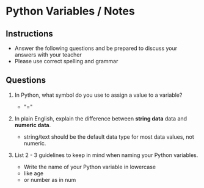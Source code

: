 # Python Variables / Notes

## Instructions

- Answer the following questions and be prepared to discuss your answers with your teacher
- Please use correct spelling and grammar

## Questions

1. In Python, what symbol do you use to assign a value to a variable?
    -  "="

2. In plain English, explain the difference between **string data** data and **numeric data**.
    -  string/text should be the default data type for most data values, not numeric.


3. List 2 - 3 guidelines to keep in mind when naming your Python variables.
    -  Write the name of your Python variable in lowercase
    -  like age
    -  or number as in num
